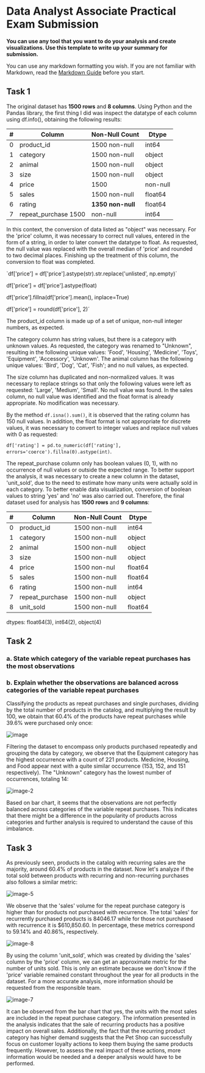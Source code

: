 # Data Analyst Associate Practical Exam Submission

**You can use any tool that you want to do your analysis and create visualizations. Use this template to write up your summary for submission.**

You can use any markdown formatting you wish. If you are not familiar with Markdown, read the [Markdown Guide](https://s3.amazonaws.com/talent-assets.datacamp.com/Markdown+Guide.pdf) before you start.

## Task 1

The original dataset has **1500 rows** and **8 columns**. Using Python and the Pandas library, the first thing I did was inspect the datatype of each column using df.info(), obtaining the following results:

|#|Column|Non-Null Count|Dtype|  
|---|---|---|---|   
 |0|product_id|1500 non-null|int64  
 |1|category|1500 non-null|object 
 |2|animal|1500 non-null|object 
 |3|size|1500 non-null|object 
 |4|price|1500 |non-null|object 
 |5|sales|1500 non-null|float64
 |6| rating|**1350 non-null**|float64
 |7|repeat_purchase 1500|non-null|int64 
 
 
In this context, the conversion of data listed as "object" was necessary. For the 'price' column, it was necessary to correct null values, entered in the form of a string, in order to later convert the datatype to float. As requested, the null value was replaced with the overall median of 'price' and rounded to two decimal places. Finishing up the treatment of this column, the conversion to float was completed.

`df['price'] = df['price'].astype(str).str.replace('unlisted', np.empty)´

df['price'] = df['price'].astype(float)

df['price'].fillna(df['price'].mean(), inplace=True)

df['price'] = round(df['price'], 2)´

The product_id column is made up of a set of unique, non-null integer numbers, as expected. 

The category column has string values, but there is a category with unknown values. As requested, the category was renamed to "Unknown", resulting in the following unique values: 'Food', 'Housing', 'Medicine', 'Toys', 'Equipment', 'Accessory', 'Unknown'.
The animal column has the following unique values: 'Bird', 'Dog', 'Cat', 'Fish'; and no null values, as expected. 

The size column has duplicated and non-normalized values. It was necessary to replace strings so that only the following values were left as requested: 'Large', 'Medium', 'Small'. No null value was found. In the sales column, no null value was identified and the float format is already appropriate. No modification was necessary. 

By the method `df.isna().sum()`, it is observed that the rating column has 150 null values. In addition, the float format is not appropriate for discrete values, it was necessary to convert to integer values and replace null values with 0 as requested: 

`df['rating'] = pd.to_numeric(df['rating'], errors='coerce').fillna(0).astype(int)`. 

The repeat_purchase column only has boolean values (0, 1), with no occurrence of null values or outside the expected range. To better support the analysis, it was necessary to create a new column in the dataset, 'unit_sold', due to the need to estimate how many units were actually sold in each category. To better enable data visualization, conversion of boolean values to string 'yes' and 'no' was also carried out. Therefore, the final dataset used for analysis has **1500 rows** and **9 columns**:

|#|Column|Non-Null Count|Dtype|  
|---|---|---|---|   
|0|product_id|1500 non-null|int64  
|1|category|1500 non-null|object 
|2|animal|1500 non-null|object 
|3|size|1500 non-null|object 
|4|price|1500 non-nul|float64
|5|sales|1500 non-null|float64
|6|rating|1500 non-null|int64  
|7|repeat_purchase|1500 non-null|object 
|8|unit_sold|1500 non-null|float64
dtypes: float64(3), int64(2), object(4)

## Task 2
### a. State which category of the variable repeat purchases has the most observations
### b. Explain whether the observations are balanced across categories of the variable repeat purchases

Classifying the products as repeat purchases and single purchases, dividing by the total number of products in the catalog, and multiplying the result by 100, we obtain that 60.4% of the products have repeat purchases while 39.6% were purchased only once:

![image](image.png)


Filtering the dataset to encompass only products purchased repeatedly and grouping the data by category, we observe that the Equipment category has the highest occurrence with a count of 221 products. Medicine, Housing, and Food appear next with a quite similar occurrence (153, 152, and 151 respectively). The "Unknown" category has the lowest number of occurrences, totaling 14:


![image-2](image-2.png)

Based on bar chart, it seems that the observations are not perfectly balanced across categories of the variable repeat purchases. This indicates that there might be a difference in the popularity of products across categories and further analysis is required to understand the cause of this imbalance.

## Task 3

As previously seen, products in the catalog with recurring sales are the majority, around 60.4% of products in the dataset. Now let's analyze if the total sold between products with recurring and non-recurring purchases also follows a similar metric:

![image-5](image-5.png)

We observe that the 'sales' volume for the repeat purchase category is higher than for products not purchased with recurrence. The total 'sales' for recurrently purchased products is 84046.17 while for those not purchased with recurrence it is $610,850.60. In percentage, these metrics correspond to 59.14% and 40.86%, respectively. 

![image-8](image-8.png)

By using the column 'unit_sold', which was created by dividing the 'sales' column by the 'price' column, we can get an approximate metric for the number of units sold. This is only an estimate because we don't know if the 'price' variable remained constant throughout the year for all products in the dataset. For a more accurate analysis, more information should be requested from the responsible team.

![image-7](image-7.png)

It can be observed from the bar chart that yes, the units with the most sales are included in the repeat purchase category. The information presented in the analysis indicates that the sale of recurring products has a positive impact on overall sales. Additionally, the fact that the recurring product category has higher demand suggests that the Pet Shop can successfully focus on customer loyalty actions to keep them buying the same products frequently. However, to assess the real impact of these actions, more information would be needed and a deeper analysis would have to be performed.
